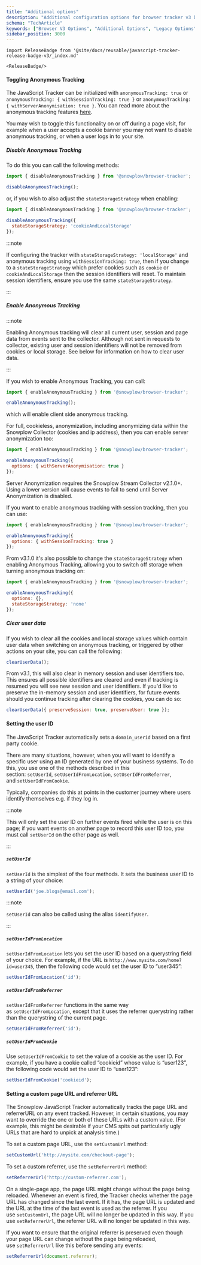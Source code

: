 ```yaml
---
title: "Additional options"
description: "Additional configuration options for browser tracker v3 behavioral event collection setup."
schema: "TechArticle"
keywords: ["Browser V3 Options", "Additional Options", "Legacy Options", "Setup Options", "Configuration Options", "Advanced Config"]
sidebar_position: 3000
---
```


```mdx-code-block
import ReleaseBadge from '@site/docs/reusable/javascript-tracker-release-badge-v3/_index.md'

<ReleaseBadge/>
```

#### Toggling Anonymous Tracking

The JavaScript Tracker can be initialized with `anonymousTracking: true` or `anonymousTracking: { withSessionTracking: true }` or `anonymousTracking: { withServerAnonymisation: true }`. You can read more about the anonymous tracking features [here](/docs/sources/trackers/web-trackers/previous-versions/browser-tracker-v3-reference/tracker-setup/initialization-options/index.md#anonymous-tracking).

You may wish to toggle this functionality on or off during a page visit, for example when a user accepts a cookie banner you may not want to disable anonymous tracking, or when a user logs in to your site.

##### Disable Anonymous Tracking

To do this you can call the following methods:

```javascript
import { disableAnonymousTracking } from '@snowplow/browser-tracker';

disableAnonymousTracking();
```

or, if you wish to also adjust the `stateStorageStrategy` when enabling:

```javascript
import { disableAnonymousTracking } from '@snowplow/browser-tracker';

disableAnonymousTracking({ 
  stateStorageStrategy: 'cookieAndLocalStorage' 
});
```

:::note

If configuring the tracker with `stateStorageStrategy: 'localStorage'` and anonymous tracking using `withSessionTracking: true`, then if you change to a `stateStorageStrategy` which prefer cookies such as `cookie` or `cookieAndLocalStorage` then the session identifiers will reset. To maintain session identifiers, ensure you use the same `stateStorageStrategy`.

:::

##### Enable Anonymous Tracking

:::note

Enabling Anonymous tracking will clear all current user, session and page data from events sent to the collector. Although not sent in requests to collector, existing user and session identifiers will not be removed from cookies or local storage. See below for information on how to clear user data.

:::

If you wish to enable Anonymous Tracking, you can call:

```javascript
import { enableAnonymousTracking } from '@snowplow/browser-tracker';

enableAnonymousTracking();
```

which will enable client side anonymous tracking.

For full, cookieless, anonymization, including anonymizing data within the Snowplow Collector (cookies and ip address), then you can enable server anonymization too:

```javascript
import { enableAnonymousTracking } from '@snowplow/browser-tracker';

enableAnonymousTracking({
  options: { withServerAnonymisation: true }
});
```

Server Anonymization requires the Snowplow Stream Collector v2.1.0+. Using a lower version will cause events to fail to send until Server Anonymization is disabled.

If you want to enable anonymous tracking with session tracking, then you can use:

```javascript
import { enableAnonymousTracking } from '@snowplow/browser-tracker';

enableAnonymousTracking({
  options: { withSessionTracking: true }
});
```

From v3.1.0 it's also possible to change the `stateStorageStrategy` when enabling Anonymous Tracking, allowing you to switch off storage when turning anonymous tracking on:

```javascript
import { enableAnonymousTracking } from '@snowplow/browser-tracker';

enableAnonymousTracking({
  options: {},
  stateStorageStrategy: 'none' 
});
```

##### Clear user data

If you wish to clear all the cookies and local storage values which contain user data when switching on anonymous tracking, or triggered by other actions on your site, you can call the following:

```javascript
clearUserData();
```

From v3.1, this will also clear in memory session and user identifiers too. This ensures all possible identifiers are cleared and even if tracking is resumed you will see new session and user identifiers. If you'd like to preserve the in-memory session and user identifiers, for future events should you continue tracking after clearing the cookies, you can do so:

```javascript
clearUserData({ preserveSession: true, preserveUser: true });
```

#### Setting the user ID

The JavaScript Tracker automatically sets a `domain_userid` based on a first party cookie.

There are many situations, however, when you will want to identify a specific user using an ID generated by one of your business systems. To do this, you use one of the methods described in this section: `setUserId`, `setUserIdFromLocation`, `setUserIdFromReferrer`, and `setUserIdFromCookie`.

Typically, companies do this at points in the customer journey where users identify themselves e.g. if they log in.

:::note

This will only set the user ID on further events fired while the user is on this page; if you want events on another page to record this user ID too, you must call `setUserId` on the other page as well.

:::

##### `setUserId`

`setUserId` is the simplest of the four methods. It sets the business user ID to a string of your choice:

```javascript
setUserId('joe.blogs@email.com');
```

:::note

`setUserId` can also be called using the alias `identifyUser`.

:::

##### `setUserIdFromLocation`

`setUserIdFromLocation` lets you set the user ID based on a querystring field of your choice. For example, if the URL is `http://www.mysite.com/home?id=user345`, then the following code would set the user ID to “user345”:

```javascript
setUserIdFromLocation('id');
```

##### `setUserIdFromReferrer`

`setUserIdFromReferrer` functions in the same way as `setUserIdFromLocation`, except that it uses the referrer querystring rather than the querystring of the current page.

```javascript
setUserIdFromReferrer('id');
```

##### `setUserIdFromCookie`

Use `setUserIdFromCookie` to set the value of a cookie as the user ID. For example, if you have a cookie called “cookieid” whose value is “user123”, the following code would set the user ID to “user123”:

```javascript
setUserIdFromCookie('cookieid');
```

#### Setting a custom page URL and referrer URL

The Snowplow JavaScript Tracker automatically tracks the page URL and referrerURL on any event tracked. However, in certain situations, you may want to override the one or both of these URLs with a custom value. (For example, this might be desirable if your CMS spits out particularly ugly URLs that are hard to unpick at analysis time.)

To set a custom page URL, use the `setCustomUrl` method:

```javascript
setCustomUrl('http://mysite.com/checkout-page');
```

To set a custom referrer, use the `setReferrerUrl` method:

```javascript
setReferrerUrl('http://custom-referrer.com');
```

On a single-page app, the page URL might change without the page being reloaded. Whenever an event is fired, the Tracker checks whether the page URL has changed since the last event. If it has, the page URL is updated and the URL at the time of the last event is used as the referrer. If you use `setCustomUrl`, the page URL will no longer be updated in this way. If you use `setReferrerUrl`, the referrer URL will no longer be updated in this way.

If you want to ensure that the original referrer is preserved even though your page URL can change without the page being reloaded, use `setReferrerUrl` like this before sending any events:

```javascript
setReferrerUrl(document.referrer);
```
